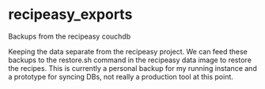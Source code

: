 # recipeasy_exports
Backups from the recipeasy couchdb

Keeping the data separate from the recipeasy project.  We can feed these backups to the restore.sh command in the recipeasy data image to restore the recipes.  This is currently a personal backup for my running instance and a prototype for syncing DBs, not really a production tool at this point.

